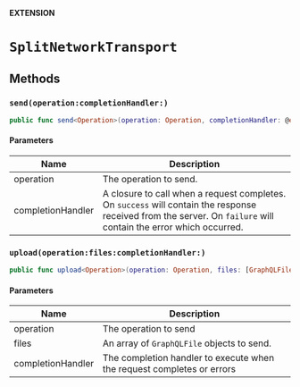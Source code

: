 **EXTENSION**

# `SplitNetworkTransport`

## Methods
### `send(operation:completionHandler:)`

```swift
public func send<Operation>(operation: Operation, completionHandler: @escaping (Result<GraphQLResponse<Operation>, Error>) -> Void) -> Cancellable
```

#### Parameters

| Name | Description |
| ---- | ----------- |
| operation | The operation to send. |
| completionHandler | A closure to call when a request completes. On `success` will contain the response received from the server. On `failure` will contain the error which occurred. |

### `upload(operation:files:completionHandler:)`

```swift
public func upload<Operation>(operation: Operation, files: [GraphQLFile], completionHandler: @escaping (_ result: Result<GraphQLResponse<Operation>, Error>) -> Void) -> Cancellable
```

#### Parameters

| Name | Description |
| ---- | ----------- |
| operation | The operation to send |
| files | An array of `GraphQLFile` objects to send. |
| completionHandler | The completion handler to execute when the request completes or errors |